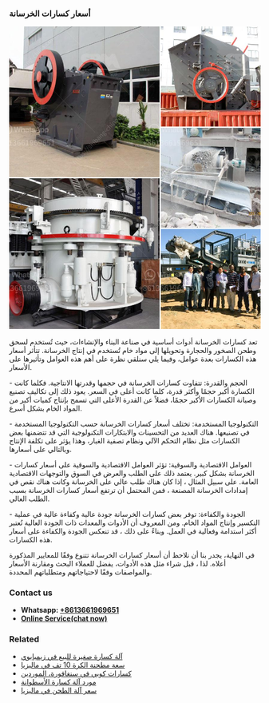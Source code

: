 <h3>أسعار كسارات الخرسانة</h3><img src='1701746463.jpg' alt=''><p>تعد كسارات الخرسانة أدوات أساسية في صناعة البناء والإنشاءات، حيث تُستخدم لسحق وطحن الصخور والحجارة وتحويلها إلى مواد خام تُستخدم في إنتاج الخرسانة. تتأثر أسعار هذه الكسارات بعدة عوامل، وفيما يلي سنلقي نظرة على أهم هذه العوامل وتأثيرها على الأسعار.</p><p>- الحجم والقدرة: تتفاوت كسارات الخرسانة في حجمها وقدرتها الانتاجية. فكلما كانت الكسارة أكبر حجمًا وأكثر قدرة، كلما كانت أعلى في السعر. يعود ذلك إلى تكاليف تصنيع وصيانة الكسارات الأكبر حجمًا، فضلاً عن القدرة الأعلى التي تسمح بإنتاج كميات أكبر من المواد الخام بشكل أسرع.</p><p>- التكنولوجيا المستخدمة: تختلف أسعار كسارات الخرسانة حسب التكنولوجيا المستخدمة في تصنيعها. هناك العديد من التحسينات والابتكارات التكنولوجية التي قد تتضمنها بعض الكسارات مثل نظام التحكم الآلي ونظام تصفية الغبار، وهذا يؤثر على تكلفة الإنتاج وبالتالي على أسعارها.</p><p>- العوامل الاقتصادية والسوقية: تؤثر العوامل الاقتصادية والسوقية على أسعار كسارات الخرسانة بشكل كبير. يعتمد ذلك على الطلب والعرض في السوق والتوجهات الاقتصادية العامة. على سبيل المثال ، إذا كان هناك طلب عالي على الخرسانة وكانت هناك نقص في إمدادات الخرسانة المصنعة ، فمن المحتمل أن ترتفع أسعار كسارات الخرسانة بسبب الطلب العالي.</p><p>- الجودة والكفاءة: توفر بعض كسارات الخرسانة جودة عالية وكفاءة عالية في عملية التكسير وإنتاج المواد الخام. ومن المعروف أن الأدوات والمعدات ذات الجودة العالية تُعتبر أكثر استدامة وفعالية في العمل. وبناءً على ذلك ، قد تنعكس الجودة والكفاءة على أسعار هذه الكسارات.</p><p>في النهاية، يجدر بنا أن نلاحظ أن أسعار كسارات الخرسانة تتنوع وفقًا للمعايير المذكورة أعلاه. لذا ، قبل شراء مثل هذه الأدوات، يفضل للعملاء البحث ومقارنة الأسعار والمواصفات وفقًا لاحتياجاتهم ومتطلباتهم المحددة.</p><h3>Contact us</h3><ul><li><strong>Whatsapp:&nbsp;<a href="https://wa.me/8613661969651">+8613661969651</a></strong></li><li><a href="https://swt.shibang-china.com/?git&amp;zhl&amp;أسعار كسارات الخرسانة"><strong>Online Service(chat now)</strong></a></li></ul><h3>Related</h3><ul><li><a href='آلة كسارة صغيرة للبيع في زيمبابوي.md'>آلة كسارة صغيرة للبيع في زيمبابوي</a></li><li><a href='سعة مطحنة الكرة 10 تف في ماليزيا.md'>سعة مطحنة الكرة 10 تف في ماليزيا</a></li><li><a href='كسارات كوبي في سنغافورة، الموردين.md'>كسارات كوبي في سنغافورة، الموردين</a></li><li><a href='مورد آلة كسارة الأسطوانة.md'>مورد آلة كسارة الأسطوانة</a></li><li><a href='سعر آلة الطحن في ماليزيا.md'>سعر آلة الطحن في ماليزيا</a></li></ul>